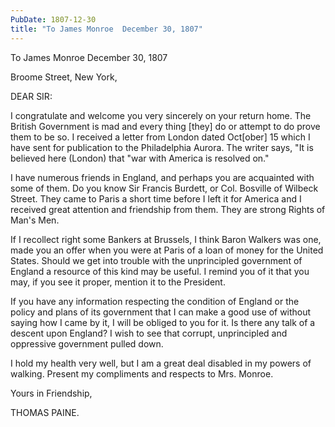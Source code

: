 ```yaml
---
PubDate: 1807-12-30
title: "To James Monroe  December 30, 1807"
---
```


   To James Monroe  December 30, 1807

   Broome Street, New York,

   DEAR SIR:

   I congratulate and welcome you very sincerely on your return home. The
   British Government is mad and every thing [they] do or attempt to do prove
   them to be so. I received a letter from London dated Oct[ober] 15 which I
   have sent for publication to the Philadelphia Aurora. The writer says, "It
   is believed here (London) that "war with America is resolved on."

   I have numerous friends in England, and perhaps you are acquainted with
   some of them. Do you know Sir Francis Burdett, or Col. Bosville of Wilbeck
   Street. They came to Paris a short time before I left it for America and I
   received great attention and friendship from them. They are strong Rights
   of Man's Men.

   If I recollect right some Bankers at Brussels, I think Baron Walkers was
   one, made you an offer when you were at Paris of a loan of money for the
   United States. Should we get into trouble with the unprincipled government
   of England a resource of this kind may be useful. I remind you of it that
   you may, if you see it proper, mention it to the President.

   If you have any information respecting the condition of England or the
   policy and plans of its government that I can make a good use of without
   saying how I came by it, I will be obliged to you for it. Is there any
   talk of a descent upon England? I wish to see that corrupt, unprincipled
   and oppressive government pulled down.

   I hold my health very well, but I am a great deal disabled in my powers of
   walking. Present my compliments and respects to Mrs. Monroe.

   Yours in Friendship,

   THOMAS PAINE.


